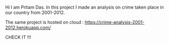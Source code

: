 Hi I am Pritam Das. In this project I made an analysis on crime taken place in our country from 2001-2012.  

The same project is hosted on cloud : https://crime-analysis-2001-2012.herokuapp.com/

CHECK IT !!!
